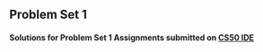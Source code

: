 ## Problem Set 1

#### Solutions for Problem Set 1 Assignments submitted on [CS50 IDE](https://ide.cs50.io/)